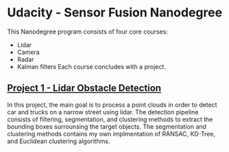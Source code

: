 
# Udacity - Sensor Fusion Nanodegree

This Nanodegree program consists of four core courses:
- Lidar
- Camera
- Radar
- Kalman filters
Each course concludes with a project. 

## [Project 1 - Lidar Obstacle Detection](https://github.com)

In this project, the main goal is to process a point clouds in order to detect
car and trucks on a narrow street using lidar. The detection pipeline consists
of filtering, segmentation, and clustering methods to extract the bounding
boxes surrounsing the target objects. The segmentation and clustering methods
contains my own implmentation of RANSAC, KD-Tree, and Euclidean clustering
algorithms.